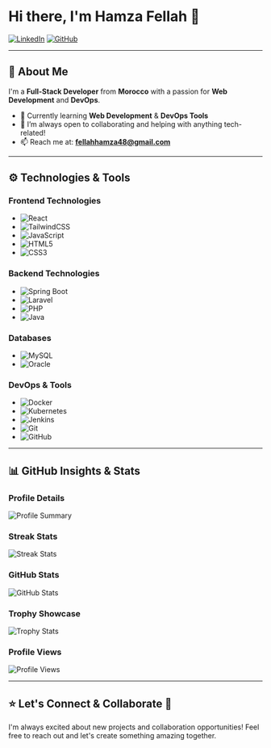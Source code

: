 # Hi there, I'm Hamza Fellah 👋

[![LinkedIn](https://img.shields.io/badge/LinkedIn-HamzaFellah-blue?style=flat&logo=linkedin)](https://www.linkedin.com/in/hamza-fellah-62b850217/)
[![GitHub](https://img.shields.io/badge/GitHub-HamzaFellah-black?style=flat&logo=github)](https://github.com/Fhamza03)

---

## 🚀 About Me

I'm a **Full-Stack Developer** from **Morocco** with a passion for **Web Development** and **DevOps**.

- 🌱 Currently learning **Web Development** & **DevOps Tools**
- 💬 I’m always open to collaborating and helping with anything tech-related!
- 📫 Reach me at: **fellahhamza48@gmail.com**

---

## ⚙️ Technologies & Tools

### **Frontend Technologies**  
- ![React](https://img.shields.io/badge/React-20232A?style=for-the-badge&logo=react&logoColor=61DAFB)
- ![TailwindCSS](https://img.shields.io/badge/TailwindCSS-38B2AC?style=for-the-badge&logo=tailwind-css&logoColor=white)
- ![JavaScript](https://img.shields.io/badge/JavaScript-F7DF1E?style=for-the-badge&logo=javascript&logoColor=black)
- ![HTML5](https://img.shields.io/badge/HTML5-E34F26?style=for-the-badge&logo=html5&logoColor=white)
- ![CSS3](https://img.shields.io/badge/CSS3-1572B6?style=for-the-badge&logo=css3&logoColor=white)

### **Backend Technologies**  
- ![Spring Boot](https://img.shields.io/badge/Spring%20Boot-6DB33F?style=for-the-badge&logo=spring-boot&logoColor=white)
- ![Laravel](https://img.shields.io/badge/Laravel-FF2D20?style=for-the-badge&logo=laravel&logoColor=white)
- ![PHP](https://img.shields.io/badge/PHP-777BB4?style=for-the-badge&logo=php&logoColor=white)
- ![Java](https://img.shields.io/badge/Java-ED8B00?style=for-the-badge&logo=openjdk&logoColor=white)

### **Databases**  
- ![MySQL](https://img.shields.io/badge/MySQL-4479A1?style=for-the-badge&logo=mysql&logoColor=white)
- ![Oracle](https://img.shields.io/badge/Oracle-F80000?style=for-the-badge&logo=oracle&logoColor=white)

### **DevOps & Tools**  
- ![Docker](https://img.shields.io/badge/Docker-2496ED?style=for-the-badge&logo=docker&logoColor=white)
- ![Kubernetes](https://img.shields.io/badge/Kubernetes-326CE5?style=for-the-badge&logo=kubernetes&logoColor=white)
- ![Jenkins](https://img.shields.io/badge/Jenkins-D24939?style=for-the-badge&logo=jenkins&logoColor=white)
- ![Git](https://img.shields.io/badge/Git-F05032?style=for-the-badge&logo=git&logoColor=white)
- ![GitHub](https://img.shields.io/badge/GitHub-181717?style=for-the-badge&logo=github&logoColor=white)

---

## 📊 GitHub Insights & Stats

### Profile Details  
![Profile Summary](https://github-profile-summary-cards.vercel.app/api/cards/profile-details?username=Fhamza03&theme=github_dark)

### Streak Stats  
![Streak Stats](https://github-readme-streak-stats.herokuapp.com/?user=Fhamza03&theme=dark)

### GitHub Stats  
![GitHub Stats](https://github-readme-stats.vercel.app/api?username=Fhamza03&show_icons=true&theme=dark)

### Trophy Showcase  
![Trophy Stats](https://github-profile-trophy.vercel.app/?username=Fhamza03&theme=onedark&margin-w=15&no-frame=true)

### Profile Views  
![Profile Views](https://komarev.com/ghpvc/?username=Fhamza03&label=Profile%20Views&color=blue&style=flat)

---

## ⭐ Let's Connect & Collaborate 🚀

I'm always excited about new projects and collaboration opportunities! Feel free to reach out and let's create something amazing together.
